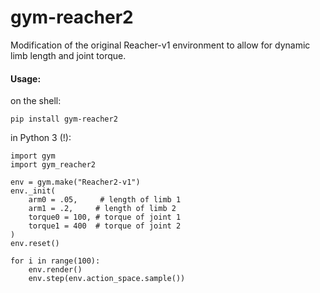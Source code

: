 # gym-reacher2

Modification of the original Reacher-v1 environment to allow for dynamic limb length and joint torque.

#### Usage:

on the shell: 

`pip install gym-reacher2`

in Python 3 (!):

    import gym
    import gym_reacher2
    
    env = gym.make("Reacher2-v1")
    env._init(
        arm0 = .05,     # length of limb 1
        arm1 = .2,     # length of limb 2
        torque0 = 100, # torque of joint 1
        torque1 = 400  # torque of joint 2
    )
    env.reset()
    
    for i in range(100):
        env.render()
        env.step(env.action_space.sample())

